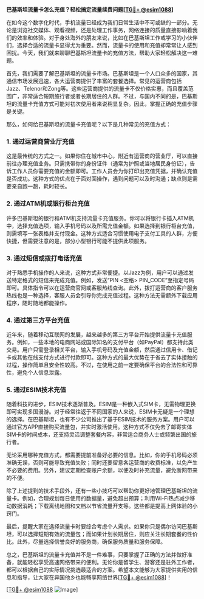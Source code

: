 **巴基斯坦流量卡怎么充值？轻松搞定流量续费问题[[TG💪+ @esim1088](https://t.me/s/esim1088)]**

在如今这个数字化时代，手机流量已经成为我们日常生活中不可或缺的一部分。无论是浏览社交媒体、观看视频，还是处理工作事务，网络连接的质量直接影响着我们的效率和体验。对于身处海外的朋友来说，比如在巴基斯坦工作或学习的小伙伴们，选择合适的流量卡显得尤为重要。然而，流量卡的使用和充值却常常让人感到困扰。今天，我们就来聊聊巴基斯坦流量卡的充值方法，帮助大家轻松解决这一难题。

首先，我们需要了解巴基斯坦的流量卡市场。巴基斯坦是一个人口众多的国家，其通信市场发展迅速，各大运营商提供了丰富的套餐选择。常见的运营商包括Jazz、Telenor和Zong等。这些运营商提供的流量卡不仅价格实惠，而且覆盖范围广，非常适合短期旅行者或者长期居住的人群。不过，与国内不同的是，巴基斯坦的流量卡充值方式可能对初次使用者来说稍显复杂。因此，掌握正确的充值步骤是关键。

那么，如何给巴基斯坦的流量卡充值呢？以下是几种常见的充值方式：

### 1. **通过运营商营业厅充值**
这是最传统的方式之一。如果你住在城市中心，附近有运营商的营业厅，可以直接前往办理充值业务。只需携带你的身份证件（通常为护照或当地居民身份证），告诉工作人员你需要充值的金额即可。工作人员会为你打印出充值凭据，并确认充值是否成功。这种方式的优点在于面对面操作，遇到问题可以及时沟通；缺点则是需要亲自跑一趟，耗时较长。

### 2. **通过ATM机或银行柜台充值**
许多巴基斯坦的银行和ATM机支持流量卡充值服务。你可以将银行卡插入ATM机中，选择充值选项，输入手机号码以及所需充值金额。如果选择到银行柜台充值，则需填写一张表格并支付现金。这种方式适合习惯使用电子支付工具的人群，方便快捷，但需要注意的是，部分小型银行可能不提供此项服务。

### 3. **通过短信或拨打电话充值**
对于熟悉手机操作的人来说，这种方式非常便捷。以Jazz为例，用户可以通过发送特定格式的短信来完成充值。例如，发送“PIN <空格> PIN_CODE”至指定号码即可。具体指令可以在运营商官网或客服热线查询。此外，拨打运营商的客户服务热线也是一种选择，客服人员会引导你完成充值过程。这种方法无需额外下载应用程序，随时随地都能操作。

### 4. **通过第三方平台充值**
近年来，随着移动互联网的发展，越来越多的第三方平台开始提供流量卡充值服务。例如，一些本地的电商网站或国际知名的支付平台（如PayPal）都支持此类交易。用户只需登录相关平台，输入手机号码及充值金额，然后通过信用卡、借记卡或其他在线支付方式进行付款即可。这种方式的最大优势在于省去了实体接触的过程，操作简单且安全性较高。不过，在使用之前一定要确保平台的合法性和可靠性，避免个人信息泄露。

### 5. **通过ESIM技术充值**
随着科技的进步，ESIM技术逐渐普及。ESIM是一种嵌入式SIM卡，无需物理更换即可实现多国漫游。对于经常往返于不同国家的人来说，ESIM卡无疑是一个理想的选择。在巴基斯坦，也有不少公司推出了基于ESIM技术的服务方案。用户可以通过官方APP直接购买流量包，并实时激活使用。这种方式不仅免去了邮寄实体SIM卡的时间成本，还支持灵活调整套餐内容，非常适合商务人士或频繁出国的旅行者。

无论采用哪种充值方式，都需要提前准备好必要的信息。比如，你的手机号码必须准确无误，否则可能导致充值失败；同时还要留意各运营商的收费标准，以免产生不必要的费用。另外，建议定期检查账户余额，以便及时补充流量，避免断网带来的不便。

除了上述提到的技术手段外，还有一些小技巧可以帮助你更好地管理巴基斯坦的流量卡。例如，合理规划每日使用的数据量，避免超出预算；利用Wi-Fi热点减少移动数据消耗；下载离线地图和文档以节省流量开支等。这些都是提高上网体验的小窍门。

最后，提醒大家在选择流量卡时要综合考虑个人需求。如果你只是偶尔访问巴基斯坦，可以选择短期有效的流量包；而如果计划长期居住，则应关注长期套餐的性价比。此外，尽量选择信誉良好的服务商，确保服务质量和服务保障。

总之，巴基斯坦的流量卡充值并不是一件难事，只要掌握了正确的方法并做好准备，就能轻松享受高速网络带来的便利。无论你是留学生、游客还是驻外工作者，都可以根据自己的实际情况挑选最适合的方案。希望本文能够为大家提供实用的信息和指导，让大家在异国他乡也能畅享网络世界[[TG💪+ @esim1088](https://t.me/s/esim1088)]！

[[TG💪+ @esim1088](https://t.me/s/esim1088) ![Image](https://i.postimg.cc/4NQfJmqS/Snipaste-2025-05-13-00-14-12.png)]